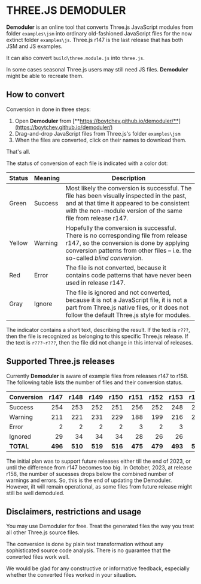 # THREE.JS DEMODULER

**Demoduler** is an online tool that converts Three.js JavaScript modules from
folder `examples\jsm` into ordinary old-fashioned JavaScript files for the now
extinct folder `examples\js`. Three.js r147 is the last release that has
both JSM and JS examples.

It can also convert `build\three.module.js` into `three.js`.

In some cases seasonal Three.js users may still need JS files. **Demoduler**
might be able to recreate them.


## How to convert 

Conversion in done in three steps:

1. Open **Demoduler** from [**https://boytchev.github.io/demoduler/**](https://boytchev.github.io/demoduler/)
2. Drag-and-drop JavaScript files from Three.js's folder `examples\jsm`
3. When the files are converted, click on their names to download them.

That's all. 

The status of conversion of each file is indicated with a color dot:

| Status | Meaning | Description |
| --- | --- | --- |
| Green | Success | Most likely the conversion is successful. The file has been visually inspected in the past, and at that time it appeared to be consistent with the non-module version of the same file from release r147. |
| Yellow | Warning | Hopefully the conversion is successful. There is no corresponding file from release r147, so the conversion is done by applying conversion patterns from other files &ndash; i.e. the so-called *blind conversion*. |
| Red | Error | The file is not converted, because it contains code patterns that have never been used in release r147. |
| Gray | Ignore | The file is ignored and not converted, because it is not a JavaScript file, it is not a part from Three.js native files, or it does not follow the default Three.js style for modules. |

The indicator contains a short text, describing the result. If the text is `r???`, then the file is recognized as belonging to this specific Three.js release. If the text is `r???~r???`, then the file did not change in this interval of releases.


## Supported Three.js releases

Currently **Demoduler** is aware of example files from releases r147 to r158.
The following table lists the number of files and their conversion status.

| Conversion | r147  | r148  | r149  | r150  | r151  | r152  | r153  | r154  | r155  | r156  | r157  | r158  |
| ---------- | ----: | ----: | ----: | ----: | ----: | ----: | ----: | ----: | ----: | ----: | ----: | ----: |
| Success    | 254   | 253   | 252   | 251   | 256   | 252   | 248   | 250   | 249   | 249   | 251   | 251   |
| Warning    | 211   | 221   | 231   | 229   | 188   | 199   | 216   | 223   | 224   | 237   | 238   | 251   |
| Error      | 2     | 2     | 2     | 2     | 3     | 2     | 3     | 3     | 3     | 3     | 3     | 4     |
| Ignored    | 29    | 34    | 34    | 34    | 28    | 26    | 26    | 26    | 26    | 26    | 26    | 26    |
| **TOTAL**  |**496**|**510**|**519**|**516**|**475**|**479**|**493**|**502**|**502**|**515**|**518**|**533**|

The initial plan was to support future releases either till the end of 2023, or
until the difference from r147 becomes too big. In October, 2023, at release r158,
the number of sucesses drops below the combined number of warnings and errors.
So, this is the end of updating the Demoduler. However, iIt will remain operational,
as some files from future release might still be well demoduled.



## Disclaimers, restrictions and usage

You may use Demoduler for free. Treat the generated files the way you treat all
other Three.js source files.

The conversion is done by plain text transformation without any sophisticated
source code analysis. There is no guarantee that the converted files work well.

We would be glad for any constructive or informative feedback, especially whether
the converted files worked in your situation.








